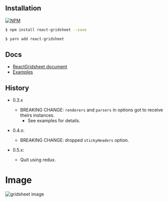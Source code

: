 
## Installation

[![NPM](https://nodei.co/npm/react-gridsheet.png)](https://nodei.co/npm/react-gridsheet/)

```sh
$ npm install react-gridsheet --save
```

```sh
$ yarn add react-gridsheet
```
## Docs

- [ReactGridsheet document](https://docs.walkframe.com/products/react-gridsheet/)
- [Examples](https://docs.walkframe.com/products/react-gridsheet/examples/)

## History

- 0.3.x
  - BREAKING CHANGE: `renderers` and `parsers` in options got to receive theirs instances.
    - See examples for details.

- 0.4.x:
  - BREAKING CHANGE: dropped `stickyHeaders` option.

- 0.5.x:
  - Quit using redux.



# Image
<img src="https://github.com/walkframe/react-gridsheet/raw/master/gridsheet.png" alt="gridsheet image" />
